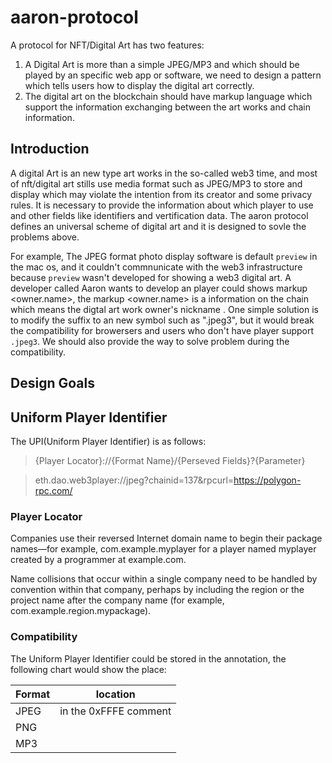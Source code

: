 # aaron-protocol
A protocol for NFT/Digital Art has two features:
1. A Digital Art is more than a simple JPEG/MP3 and which should be played by an specific web app or software, we need to design a pattern which tells users how to display the digital art correctly.
2. The digital art on the blockchain should have markup language which support the information exchanging between the art works and chain information. 

## Introduction

A digital Art is an new type art works in the so-called web3 time, and most of nft/digital art stills use media format such as JPEG/MP3 to store and display which may violate the intention from its creator and some privacy rules. It is necessary to provide the information about which player to use and other fields like identifiers and vertification data. The aaron protocol defines an universal scheme of digital art and it is designed to sovle the problems above. 

For example, The JPEG format photo display software is default `preview` in the mac os, and it couldn't commnunicate with the web3 infrastructure because `preview` wasn't developed for showing a web3 digital art. A developer called Aaron wants to develop an player could shows markup <owner.name>, the markup <owner.name> is a information on the chain which means the digtal art work owner's nickname . One simple solution is to modify the suffix to an new symbol such as ".jpeg3", but it would break the compatibility for browersers and users who don't have player support `.jpeg3`. We should also provide the way to solve problem during the compatibility.

## Design Goals

## Uniform Player Identifier

The UPI(Uniform Player Identifier) is as follows:

> {Player Locator}://{Format Name}/{Perseved Fields}?{Parameter}

> eth.dao.web3player://jpeg?chainid=137&rpcurl=https://polygon-rpc.com/

### Player Locator

Companies use their reversed Internet domain name to begin their package names—for example, com.example.myplayer for a player named myplayer created by a programmer at example.com.

Name collisions that occur within a single company need to be handled by convention within that company, perhaps by including the region or the project name after the company name (for example, com.example.region.mypackage).

### Compatibility

The Uniform Player Identifier could be stored in the annotation, the following chart would show the place:

|  Format   | location  |
|  ----  | ----  |
| JPEG  | in the 0xFFFE comment |
| PNG  |  |
| MP3  | |
